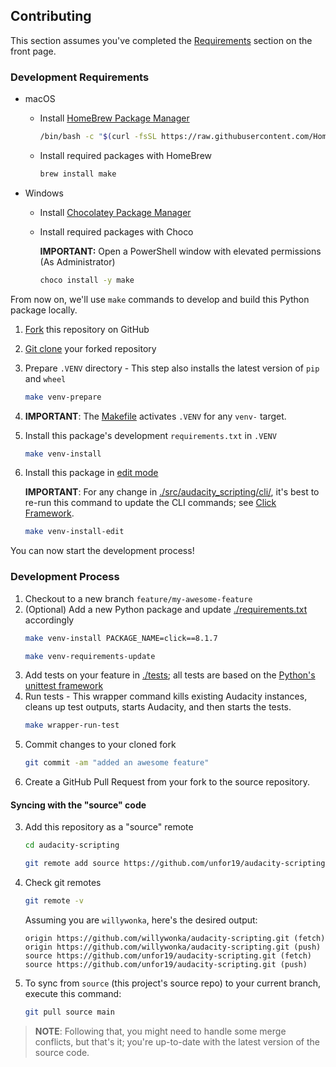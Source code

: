 ## Contributing

This section assumes you've completed the [Requirements](https://github.com/unfor19/audacity-scripting?tab=readme-ov-file#requirements) section on the front page.

### Development Requirements

- macOS

  - Install [HomeBrew Package Manager](https://brew.sh/)
    ```bash
    /bin/bash -c "$(curl -fsSL https://raw.githubusercontent.com/Homebrew/install/HEAD/install.sh)"
    ```
  - Install required packages with HomeBrew
    ```bash
    brew install make
    ```

- Windows

  - Install [Chocolatey Package Manager](https://chocolatey.org/install)
  - Install required packages with Choco

    **IMPORTANT:** Open a PowerShell window with elevated permissions (As Administrator)

    ```bash
    choco install -y make
    ```

From now on, we'll use `make` commands to develop and build this Python package locally.

1. [Fork](https://docs.github.com/en/pull-requests/collaborating-with-pull-requests/working-with-forks/fork-a-repo) this repository on GitHub
1. [Git clone](https://docs.github.com/en/repositories/creating-and-managing-repositories/cloning-a-repository) your forked repository
1. Prepare `.VENV` directory - This step also installs the latest version of `pip` and `wheel`
   ```bash
   make venv-prepare
   ```
1. **IMPORTANT**: The [Makefile](./Makefile) activates `.VENV` for any `venv-` target.
1. Install this package's development `requirements.txt` in `.VENV`
   ```bash
   make venv-install
   ```
1. Install this package in [edit mode](https://packaging.python.org/en/latest/guides/distributing-packages-using-setuptools/#working-in-development-mode)

   **IMPORTANT**: For any change in [./src/audacity_scripting/cli/](./src/audacity_scripting/cli/), it's best to re-run this command to update the CLI commands; see [Click Framework](https://click.palletsprojects.com/en/8.1.x/).

   ```bash
   make venv-install-edit
   ```

You can now start the development process!

### Development Process

1. Checkout to a new branch `feature/my-awesome-feature`
1. (Optional) Add a new Python package and update [./requirements.txt](./requirements.txt) accordingly
   ```bash
   make venv-install PACKAGE_NAME=click==8.1.7
   ```
   ```bash
   make venv-requirements-update
   ```
1. Add tests on your feature in [./tests](./tests); all tests are based on the [Python's unittest framework](https://docs.python.org/3/library/unittest.html)
1. Run tests - This wrapper command kills existing Audacity instances, cleans up test outputs, starts Audacity, and then starts the tests.
   ```bash
   make wrapper-run-test
   ```
1. Commit changes to your cloned fork
   ```bash
   git commit -am "added an awesome feature"
   ```
1. Create a GitHub Pull Request from your fork to the source repository.

#### Syncing with the "source" code

3. Add this repository as a "source" remote
   ```bash
   cd audacity-scripting
   ```

   ```bash
   git remote add source https://github.com/unfor19/audacity-scripting.git
   ```
1. Check git remotes
   ```bash
   git remote -v
   ```
   Assuming you are `willywonka`, here's the desired output:
   ```
   origin https://github.com/willywonka/audacity-scripting.git (fetch)
   origin https://github.com/willywonka/audacity-scripting.git (push)
   source https://github.com/unfor19/audacity-scripting.git (fetch)
   source https://github.com/unfor19/audacity-scripting.git (push)
   ```
1. To sync from `source` (this project's source repo) to your current branch, execute this command:
   ```bash
   git pull source main
   ```

> **NOTE**: Following that, you might need to handle some merge conflicts, but that's it; you're up-to-date with the latest version of the source code.

